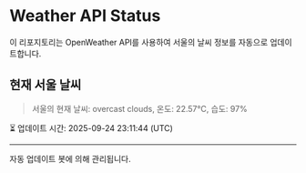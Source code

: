 
# Weather API Status

이 리포지토리는 OpenWeather API를 사용하여 서울의 날씨 정보를 자동으로 업데이트합니다.

## 현재 서울 날씨
> 서울의 현재 날씨: overcast clouds, 온도: 22.57°C, 습도: 97%

⏳ 업데이트 시간: 2025-09-24 23:11:44 (UTC)

---
자동 업데이트 봇에 의해 관리됩니다.
